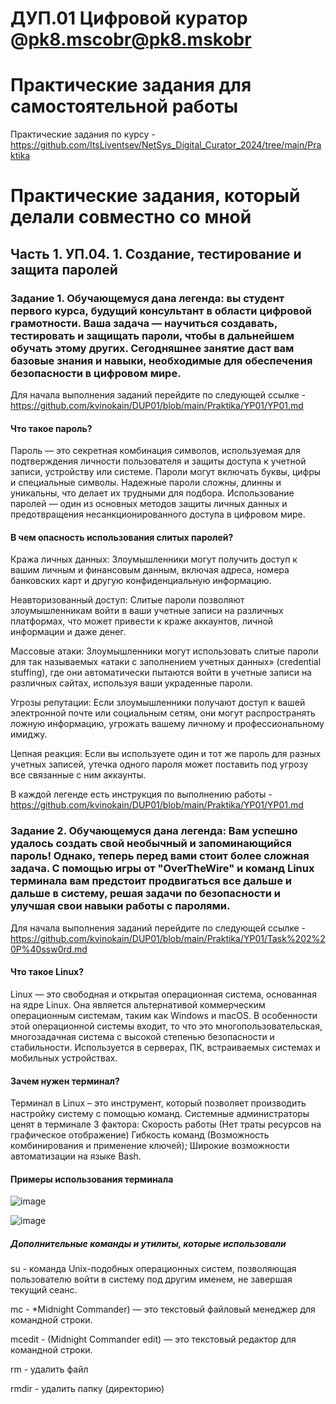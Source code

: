 # ДУП.01 Цифровой куратор @pk8.mscobr@pk8.mskobr

# Практические задания для самостоятельной работы

Практические задания по курсу - https://github.com/ItsLiventsev/NetSys_Digital_Curator_2024/tree/main/Praktika

# Практические задания, который делали совместно со мной

## Часть 1. УП.04. 1. Создание, тестирование и защита паролей

### Задание 1. Обучающемуся дана легенда: вы студент первого курса, будущий консультант в области цифровой грамотности. Ваша задача — научиться создавать, тестировать и защищать пароли, чтобы в дальнейшем обучать этому других. Сегодняшнее занятие даст вам базовые знания и навыки, необходимые для обеспечения безопасности в цифровом мире.

Для начала выполнения заданий перейдите по следующей ссылке -https://github.com/kvinokain/DUP01/blob/main/Praktika/YP01/YP01.md

#### Что такое пароль?

Пароль — это секретная комбинация символов, используемая для подтверждения личности пользователя и защиты доступа к учетной записи, устройству или системе. Пароли могут включать буквы, цифры и специальные символы. Надежные пароли сложны, длинны и уникальны, что делает их трудными для подбора. Использование паролей — один из основных методов защиты личных данных и предотвращения несанкционированного доступа в цифровом мире.

#### В чем опасность использования слитых паролей?

Кража личных данных: Злоумышленники могут получить доступ к вашим личным и финансовым данным, включая адреса, номера банковских карт и другую конфиденциальную информацию.

Неавторизованный доступ: Слитые пароли позволяют злоумышленникам войти в ваши учетные записи на различных платформах, что может привести к краже аккаунтов, личной информации и даже денег.

Массовые атаки: Злоумышленники могут использовать слитые пароли для так называемых «атаки с заполнением учетных данных» (credential stuffing), где они автоматически пытаются войти в учетные записи на различных сайтах, используя ваши украденные пароли.

Угрозы репутации: Если злоумышленники получают доступ к вашей электронной почте или социальным сетям, они могут распространять ложную информацию, угрожать вашему личному и профессиональному имиджу.

Цепная реакция: Если вы используете один и тот же пароль для разных учетных записей, утечка одного пароля может поставить под угрозу все связанные с ним аккаунты.

В каждой легенде есть инструкция по выполнению работы -https://github.com/kvinokain/DUP01/blob/main/Praktika/YP01/YP01.md

### Задание 2. Обучающемуся дана легенда: Вам успешно удалось создать свой необычный и запоминающийся пароль! Однако, теперь перед вами стоит более сложная задача. С помощью игры от "OverTheWire" и команд Linux терминала вам предстоит продвигаться все дальше и дальше в систему, решая задачи по безопасности и улучшая свои навыки работы с паролями.

Для начала выполнения заданий перейдите по следующей ссылке - https://github.com/kvinokain/DUP01/blob/main/Praktika/YP01/Task%202%20P%40ssw0rd.md

#### Что такое Linux?

Linux — это свободная и открытая операционная система, основанная на ядре Linux. Она является альтернативой коммерческим операционным системам, таким как Windows и macOS. В особенности этой операционной системы входит, то что это многопользовательская, многозадачная система с высокой степенью безопасности и стабильности. Используется в серверах, ПК, встраиваемых системах и мобильных устройствах.

#### Зачем нужен терминал?

Терминал в Linux – это инструмент, который позволяет производить настройку систему с помощью команд. Системные администраторы ценят в терминале 3 фактора: Скорость работы (Нет траты ресурсов на графическое отображение) Гибкость команд (Возможность комбинирования и применение ключей); Широкие возможности автоматизации на языке Bash.

#### Примеры использования терминала

![image](https://github.com/user-attachments/assets/d5c5b4d1-d479-4f99-ba43-4776de2bef37)

![image](https://github.com/user-attachments/assets/10b5e636-cb10-47da-85a3-d3f01d9f1059)

##### Дополнительные команды и утилиты, которые использовали

su - команда Unix-подобных операционных систем, позволяющая пользователю войти в систему под другим именем, не завершая текущий сеанс.

mc - *Midnight Commander) — это текстовый файловый менеджер для командной строки.

mcedit - (Midnight Commander edit) — это текстовый редактор для командной строки.

rm - удалить файл

rmdir - удалить папку (директорию)
